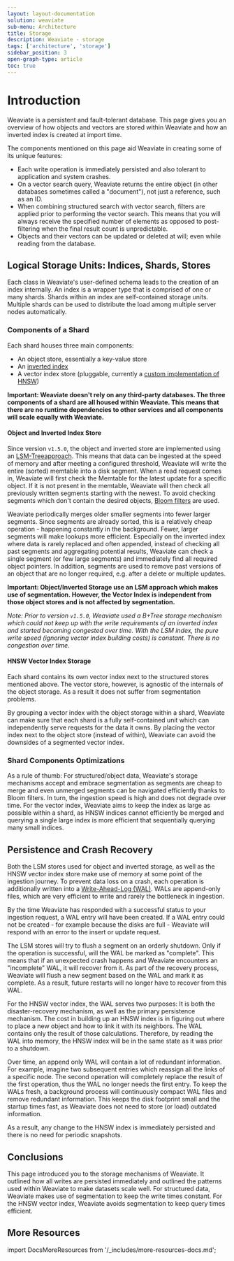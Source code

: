 ```yaml
---
layout: layout-documentation
solution: weaviate
sub-menu: Architecture
title: Storage
description: Weaviate - storage
tags: ['architecture', 'storage']
sidebar_position: 3
open-graph-type: article
toc: true
---
```


# Introduction

Weaviate is a persistent and fault-tolerant database. This page gives you an
overview of how objects and vectors are stored within Weaviate and how an
inverted index is created at import time.

The components mentioned on this page aid Weaviate in creating some of its
unique features:

* Each write operation is immediately persisted and also tolerant to
  application and system crashes.
* On a vector search query, Weaviate returns the entire object (in other
  databases sometimes called a "document"), not just a reference, such as an ID.
* When combining structured search with vector search, filters are applied
  prior to performing the vector search. This means that you will always
  receive the specified number of elements as opposed to post-filtering when
  the final result count is unpredictable.
* Objects and their vectors can be updated or deleted at will; even while
  reading from the database.

## Logical Storage Units: Indices, Shards, Stores

Each class in Weaviate's user-defined schema leads to the creation of an index
internally. An index is a wrapper type that is comprised of one or many shards.
Shards within an index are self-contained storage units. Multiple shards can be
used to distribute the load among multiple server nodes automatically.

### Components of a Shard

Each shard houses three main components:

* An object store, essentially a key-value store
* An [inverted index](https://en.wikipedia.org/wiki/Inverted_index)
* A vector index store (pluggable, currently a [custom implementation of HNSW](/docs/weaviate/vectorization/hnsw.md))

**Important: Weaviate doesn't rely on any third-party databases. The three
components of a shard are all housed within Weaviate. This means that there are
no runtime dependencies to other services and all components will scale equally
with Weaviate.**

#### Object and Inverted Index Store

Since version `v1.5.0`, the object and inverted store are implemented using an 
[LSM-Treeapproach](https://en.wikipedia.org/wiki/Log-structured_merge-tree).
This means that data can be ingested at the speed of memory
and after meeting a configured threshold, Weaviate will write the entire
(sorted) memtable into a disk segment. When a read request comes in, Weaviate
will first check the Memtable for the latest update for a specific object. If
it is not present in the memtable, Weaviate will then check all previously
written segments starting with the newest. To avoid checking segments which
don't contain the desired objects, [Bloom
filters](https://en.wikipedia.org/wiki/Bloom_filter) are used.

Weaviate periodically merges older smaller segments into fewer larger segments.
Since segments are already sorted, this is a relatively cheap operation - happening
constantly in the background. Fewer, larger segments will make lookups more
efficient. Especially on the inverted index where data is rarely replaced and
often appended, instead of checking all past segments and aggregating potential
results, Weaviate can check a single segment (or few large segments) and
immediately find all required object pointers. In addition, segments are used
to remove past versions of an object that are no longer required, e.g. after a
delete or multiple updates.

**Important: Object/Inverted Storage use an LSM approach which makes use of
segmentation. However, the Vector Index is independent from those object
stores and is not affected by segmentation.**

*Note: Prior to version `v1.5.0`, Weaviate used a B+Tree storage mechanism
which could not keep up with the write requirements of an inverted index and
started becoming congested over time. With the LSM index, the pure write speed (ignoring
vector index building costs) is constant. There is no congestion over time.*

#### HNSW Vector Index Storage

Each shard contains its own vector index next to the structured stores
mentioned above. The vector store, however, is agnostic of the internals of the
object storage. As a result it does not suffer from segmentation problems. 

By grouping a vector index with the object storage within a shard, Weaviate can
make sure that each shard is a fully self-contained unit which can independently
serve requests for the data it owns. By placing the vector index next to
the object store (instead of within), Weaviate can avoid the downsides of a
segmented vector index.

### Shard Components Optimizations

As a rule of thumb: For structured/object data, Weaviate's storage mechanisms
accept and embrace segmentation as segments are cheap to merge and even
unmerged segments can be navigated efficiently thanks to Bloom filters. In turn,
the ingestion speed is high and does not degrade over time. For the vector
index, Weaviate aims to keep the index as large as possible within a shard, as
HNSW indices cannot efficiently be merged and querying a single large index is
more efficient that sequentially querying many small indices.

## Persistence and Crash Recovery

Both the LSM stores used for object and inverted storage, as well as the HNSW
vector index store make use of memory at some point of the ingestion journey.
To prevent data loss on a crash, each operation is additionally written into a
[Write-Ahead-Log
(WAL)](https://martinfowler.com/articles/patterns-of-distributed-systems/wal.html).
WALs are append-only files, which are very efficient to write and rarely the
bottleneck in ingestion.

By the time Weaviate has responded with a successful status to your ingestion
request, a WAL entry will have been created. If a WAL entry could not be
created - for example because the disks are full - Weaviate will respond with
an error to the insert or update request.

The LSM stores will try to flush a segment on an orderly shutdown. Only if the
operation is successful, will the WAL be marked as "complete". This means that
if an unexpected crash happens and Weaviate encounters an "incomplete" WAL,
it will recover from it. As part of the recovery process, Weaviate will flush a
new segment based on the WAL and mark it as complete. As a result, future
restarts will no longer have to recover from this WAL.

For the HNSW vector index, the WAL serves two purposes: It is both the
disaster-recovery mechanism, as well as the primary persistence mechanism. The
cost in building up an HNSW index is in figuring out where to place a new
object and how to link it with its neighbors. The WAL contains only the result
of those calculations. Therefore, by reading the WAL into memory, the HNSW index
will be in the same state as it was prior to a shutdown. 

Over time, an append only WAL will contain a lot of redundant information. For
example, imagine two subsequent entries which reassign all the links of a
specific node. The second operation will completely replace the result of the
first operation, thus the WAL no longer needs the first entry. To keep the WALs
fresh, a background process will continuously compact WAL files and remove
redundant information. This keeps the disk footprint small and the startup
times fast, as Weaviate does not need to store (or load) outdated information.

As a result, any change to the HNSW index is immediately persisted and there is
no need for periodic snapshots.

## Conclusions

This page introduced you to the storage mechanisms of Weaviate. It outlined how
all writes are persisted immediately and outlined the patterns used within
Weaviate to make datasets scale well. For structured data, Weaviate makes use of
segmentation to keep the write times constant. For the HNSW vector index,
Weaviate avoids segmentation to keep query times efficient. 

## More Resources

import DocsMoreResources from '/_includes/more-resources-docs.md';

<DocsMoreResources />
